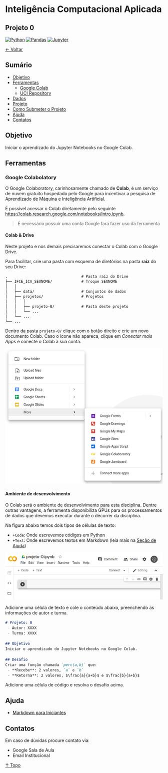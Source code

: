 # Inteligência Computacional Aplicada
## Projeto 0

[![Python](https://img.shields.io/badge/-python-gray?logo=python)](https://www.python.org/)
[![Pandas](https://img.shields.io/badge/-pandas-gray?logo=pandas)](https://pandas.pydata.org/)
[![Jupyter](https://img.shields.io/badge/-jupyter-gray?logo=jupyter)](https://jupyter.org/)

[← Voltar](../README.md)

## Sumário

- [Objetivo](#objetivo)
- [Ferramentas](#ferramentas)
  - [Google Colab](#google-colaboratory)
  - [UCI Repository](#uci-repository)
- [Dados](#dados)
- [Projeto](#projeto)
- [Como Submeter o Projeto](#como-submeter-o-projeto)
- [Ajuda](#ajuda)
- [Contatos](#contatos)

## Objetivo
Iniciar o aprendizado do Jupyter Notebooks no Google Colab.

## Ferramentas
### Google Colabolatory
O Google Colaboratory, carinhosamente chamado de **Colab**, é um serviço de nuvem gratuito hospedado pelo Google para incentivar a pesquisa de Aprendizado de Máquina e Inteligência Artificial.

É possível acessar o Colab diretamente pelo seguinte https://colab.research.google.com/notebooks/intro.ipynb.

> É necessário possuir uma conta Google fara fazer uso da ferramenta

#### Colab & Drive

Neste projeto e nos demais precisaremos conectar o Colab com o Google Drive. 

Para facilitar, crie uma pasta com esquema de diretórios na pasta **raíz** do seu Drive:

```
.                                 # Pasta raíz do Drive
├── IFCE_ICA_SEUNOME/             # Troque SEUNOME
│   │
│   ├── data/                     # Conjuntos de dados
│   ├── projetos/                 # Projetos
│   │   │
│   │   ├── projeto-0/            # Pasta deste projeto
│   │   └── ...
│   └── ...
└── ...
```

Dentro da pasta `projeto-0/` clique com o botão direito e crie um novo documento Colab. Caso o ícone não apareca, clique em *Conectar mais Apps* e conecte o Colab à sua conta.

![NewColabFile](img/colab-1.png)

#### Ambiente de desenvolvimento

O Colab será o ambiente de desenvolvimento para esta disciplina. Dentre outras vantagens, a ferramenta disponibiliza GPUs para os processamentos de dados que devemos executar durante o decorrer da disciplina.

Na figura abaixo temos dois tipos de células de texto:
 - `+Code`: Onde escrevemos códigos em Python
 - `+Text`: Onde escrevemos textos em Markdown (leia mais na [Seção de Ajuda](#ajuda))

![NewColabFile](img/colab-2.png)

Adicione uma célula de texto e cole o conteúdo abaixo, preenchendo as informações de autor e turma.

```md
# Projeto: 0
 - Autor: XXXX
 - Turma: XXXX

## Objetivo
Iniciar o aprendizado do Jupyter Notebooks no Google Colab.

## Desafio
Criar uma função chamada `perc(a,b)` que:
 - **Recebe**: 2 valores, `a` e `b`
 - **Retorna**: 2 valores, $\frac{a}{a+b}$ e $\frac{b}{a+b}$
```

Adicione uma célula de código e resolva o desafio acima.

## Ajuda
 - [Markdown para Iniciantes](https://produtive.me/guia/markdown-um-guia-para-iniciantes/)

## Contatos
Em caso de dúvidas procure contato via:
 - Google Sala de Aula
 - Email Institucional

[↑ Topo](#inteligência-computacional-aplicada)